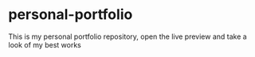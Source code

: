 # personal-portfolio
This is my personal portfolio repository, open the live preview and take a look of my best works
